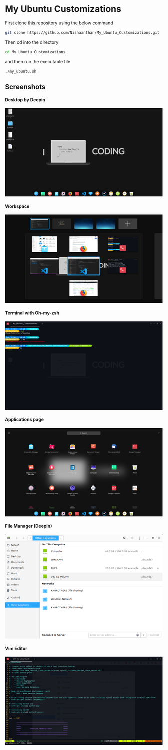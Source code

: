 # My Ubuntu Customizations

First clone this repository using the below command
```bash
git clone https://github.com/Nishaanthan/My_Ubuntu_Customizations.git
```
Then cd into the directory 
```bash
cd My_Ubuntu_Customizations
```

and then run the executable file
```bash
./my_ubuntu.sh
```

## Screenshots

#### Desktop by Deepin
![alt text](https://raw.githubusercontent.com/Nishaanthan/My_Ubuntu_Customizations/master/screenshots/DeepinScreenshot_20191006141307.png)

#### Workspace
![alt text](https://raw.githubusercontent.com/Nishaanthan/My_Ubuntu_Customizations/master/screenshots/DeepinScreenshot_20191006141354.png)

#### Terminal with Oh-my-zsh
![alt text](https://raw.githubusercontent.com/Nishaanthan/My_Ubuntu_Customizations/master/screenshots/DeepinScreenshot_20191006141536.png)

#### Applications page
![alt text](https://raw.githubusercontent.com/Nishaanthan/My_Ubuntu_Customizations/master/screenshots/DeepinScreenshot_dde-launcher_20191006141414.png)

#### File Manager (Deepin)
![alt text](https://raw.githubusercontent.com/Nishaanthan/My_Ubuntu_Customizations/master/screenshots/DeepinScreenshot_nautilus_20191006141438.png)

#### Vim Editor
![alt text](https://raw.githubusercontent.com/Nishaanthan/My_Ubuntu_Customizations/master/screenshots/DeepinScreenshot_deepin-terminal_20191006150002.png)

